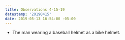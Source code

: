 ```yaml
---
title: Observations 4-15-19
datestamp: '20190415'
date: 2019-05-13 16:54:00 -05:00
---
```


- The man wearing a baseball helmet as a bike helmet.
